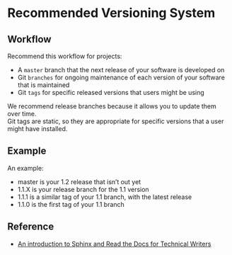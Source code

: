 Recommended Versioning System
=============================

Workflow
--------

Recommend this workflow for projects:

-   A `master` branch that the next release of your software is
    developed on
-   Git `branches` for ongoing maintenance of each version of your
    software that is maintained
-   Git `tags` for specific released versions that users might be using

We recommend release branches because it allows you to update them over
time.\
Git tags are static, so they are appropriate for specific versions that
a user might have installed.

Example
-------

An example:

-   master is your 1.2 release that isn’t out yet
-   1.1.X is your release branch for the 1.1 version
-   1.1.1 is a similar tag of your 1.1 branch, with the latest release
-   1.1.0 is the first tag of your 1.1 branch

Reference
---------

-   [An introduction to Sphinx and Read the Docs for Technical
    Writers](http://www.ericholscher.com/blog/2016/jul/1/sphinx-and-rtd-for-writers/)

